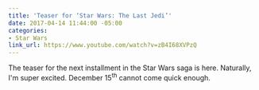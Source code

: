 ```yaml
---
title: 'Teaser for ‘Star Wars: The Last Jedi’'
date: 2017-04-14 11:44:00 -05:00
categories:
- Star Wars
link_url: https://www.youtube.com/watch?v=zB4I68XVPzQ
---
```


The teaser for the next installment in the Star Wars saga is here. Naturally, I'm super excited. December 15<sup>th</sup> cannot come quick enough.
